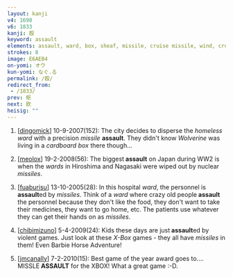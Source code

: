 ```yaml
---
layout: kanji
v4: 1698
v6: 1833
kanji: 殴
keyword: assault
elements: assault, ward, box, sheaf, missile, cruise missile, wind, crotch
strokes: 8
image: E6AEB4
on-yomi: オウ
kun-yomi: なぐ.る
permalink: /殴/
redirect_from:
 - /1833/
prev: 枢
next: 欧
heisig: ""
---
```


1) [<a href="http://kanji.koohii.com/profile/dingomick">dingomick</a>] 10-9-2007(152): The city decides to disperse the <em>homeless ward</em> with a precision <em>missile</em> <strong>assault</strong>. They didn&#039;t know <em>Wolverine</em> was living in a <em>cardboard box</em> there though...

2) [<a href="http://kanji.koohii.com/profile/meolox">meolox</a>] 19-2-2008(56): The biggest<strong> assault</strong> on Japan during WW2 is when the <em>wards</em> in Hiroshima and Nagasaki were wiped out by nuclear <em>missiles</em>.

3) [<a href="http://kanji.koohii.com/profile/fuaburisu">fuaburisu</a>] 13-10-2005(28): In this hospital <em>ward</em>, the personnel is<strong> assault</strong>ed by <em>missiles</em>. Think of a <em>ward</em> where crazy old people<strong> assault</strong> the personnel because they don&#039;t like the food, they don&#039;t want to take their medicines, they want to go home, etc. The patients use whatever they can get their hands on as <em>missiles</em>.

4) [<a href="http://kanji.koohii.com/profile/chibimizuno">chibimizuno</a>] 5-4-2009(24): Kids these days are just<strong> assault</strong>ed by violent games. Just look at these <em>X-Box</em> games - they all have <em>missiles</em> in them! Even Barbie Horse Adventure!

5) [<a href="http://kanji.koohii.com/profile/jmcanally">jmcanally</a>] 7-2-2010(15): Best game of the year award goes to.... MISSLE<strong> ASSAULT</strong> for the XBOX! What a great game :-D.

